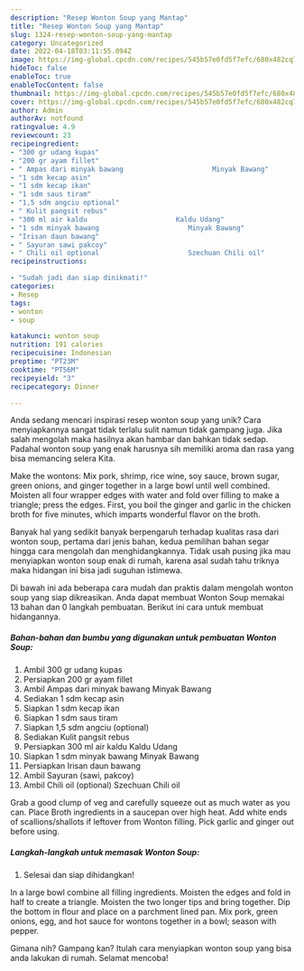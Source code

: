 ```yaml
---
description: "Resep Wonton Soup yang Mantap"
title: "Resep Wonton Soup yang Mantap"
slug: 1324-resep-wonton-soup-yang-mantap
category: Uncategorized
date: 2022-04-18T03:11:55.094Z
image: https://img-global.cpcdn.com/recipes/545b57e0fd5f7efc/680x482cq70/wonton-soup-foto-resep-utama.jpg
hideToc: false
enableToc: true
enableTocContent: false
thumbnail: https://img-global.cpcdn.com/recipes/545b57e0fd5f7efc/680x482cq70/wonton-soup-foto-resep-utama.jpg
cover: https://img-global.cpcdn.com/recipes/545b57e0fd5f7efc/680x482cq70/wonton-soup-foto-resep-utama.jpg
author: Admin
authorAv: notfound
ratingvalue: 4.9
reviewcount: 23
recipeingredient:
- "300 gr udang kupas"
- "200 gr ayam fillet"
- " Ampas dari minyak bawang                      Minyak Bawang"
- "1 sdm kecap asin"
- "1 sdm kecap ikan"
- "1 sdm saus tiram"
- "1,5 sdm angciu optional"
- " Kulit pangsit rebus"
- "300 ml air kaldu                      Kaldu Udang"
- "1 sdm minyak bawang                      Minyak Bawang"
- "Irisan daun bawang"
- " Sayuran sawi pakcoy"
- " Chili oil optional                      Szechuan Chili oil"
recipeinstructions:

- "Sudah jadi dan siap dinikmati!"
categories:
- Resep
tags:
- wonton
- soup

katakunci: wonton soup 
nutrition: 191 calories
recipecuisine: Indonesian
preptime: "PT23M"
cooktime: "PT56M"
recipeyield: "3"
recipecategory: Dinner

---
```





Anda sedang mencari inspirasi resep wonton soup yang unik? Cara menyiapkannya sangat tidak terlalu sulit namun tidak gampang juga. Jika salah mengolah maka hasilnya akan hambar dan bahkan tidak sedap. Padahal wonton soup yang enak harusnya sih memiliki aroma dan rasa yang bisa memancing selera Kita.





Make the wontons: Mix pork, shrimp, rice wine, soy sauce, brown sugar, green onions, and ginger together in a large bowl until well combined. Moisten all four wrapper edges with water and fold over filling to make a triangle; press the edges. First, you boil the ginger and garlic in the chicken broth for five minutes, which imparts wonderful flavor on the broth.

Banyak hal yang sedikit banyak berpengaruh terhadap kualitas rasa dari wonton soup, pertama dari jenis bahan, kedua pemilihan bahan segar hingga cara mengolah dan menghidangkannya. Tidak usah pusing jika mau menyiapkan wonton soup enak di rumah, karena asal sudah tahu triknya maka hidangan ini bisa jadi suguhan istimewa.






Di bawah ini ada beberapa cara mudah dan praktis dalam mengolah wonton soup yang siap dikreasikan. Anda dapat membuat Wonton Soup memakai 13 bahan dan 0 langkah pembuatan. Berikut ini cara untuk membuat hidangannya.

<!--inarticleads1-->

##### Bahan-bahan dan bumbu yang digunakan untuk pembuatan Wonton Soup:

1. Ambil 300 gr udang kupas
1. Persiapkan 200 gr ayam fillet
1. Ambil  Ampas dari minyak bawang                      Minyak Bawang
1. Sediakan 1 sdm kecap asin
1. Siapkan 1 sdm kecap ikan
1. Siapkan 1 sdm saus tiram
1. Siapkan 1,5 sdm angciu (optional)
1. Sediakan  Kulit pangsit rebus
1. Persiapkan 300 ml air kaldu                      Kaldu Udang
1. Siapkan 1 sdm minyak bawang                      Minyak Bawang
1. Persiapkan Irisan daun bawang
1. Ambil  Sayuran (sawi, pakcoy)
1. Ambil  Chili oil (optional)                      Szechuan Chili oil


Grab a good clump of veg and carefully squeeze out as much water as you can. Place Broth ingredients in a saucepan over high heat. Add white ends of scallions/shallots if leftover from Wonton filling. Pick garlic and ginger out before using. 

<!--inarticleads2-->

##### Langkah-langkah untuk memasak Wonton Soup:


1. Selesai dan siap dihidangkan!

In a large bowl combine all filling ingredients. Moisten the edges and fold in half to create a triangle. Moisten the two longer tips and bring together. Dip the bottom in flour and place on a parchment lined pan. Mix pork, green onions, egg, and hot sauce for wontons together in a bowl; season with pepper. 

Gimana nih? Gampang kan? Itulah cara menyiapkan wonton soup yang bisa anda lakukan di rumah. Selamat mencoba!
